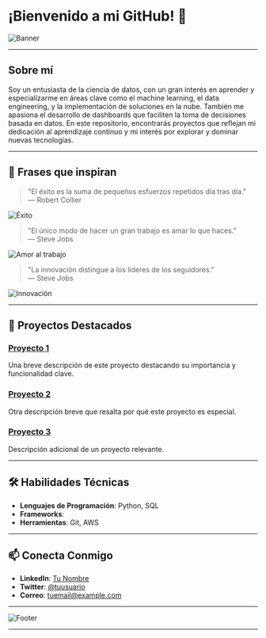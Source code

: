 # ¡Bienvenido a mi GitHub! 👋

![Banner](https://via.placeholder.com/1200x300.png?text=Welcome+to+my+GitHub)

---

## Sobre mí

Soy un entusiasta de la ciencia de datos, con un gran interés en aprender y especializarme en áreas clave como el machine learning, el data engineering, y la implementación de soluciones en la nube. También me apasiona el desarrollo de dashboards que faciliten la toma de decisiones basada en datos. En este repositorio, encontrarás proyectos que reflejan mi dedicación al aprendizaje continuo y mi interés por explorar y dominar nuevas tecnologías.

---

## 🌟 Frases que inspiran

> "El éxito es la suma de pequeños esfuerzos repetidos día tras día."  
> — Robert Collier

![Éxito](https://via.placeholder.com/400x200.png?text=Success)

> "El único modo de hacer un gran trabajo es amar lo que haces."  
> — Steve Jobs

![Amor al trabajo](https://via.placeholder.com/400x200.png?text=Love+Your+Work)

> "La innovación distingue a los líderes de los seguidores."  
> — Steve Jobs

![Innovación](https://via.placeholder.com/400x200.png?text=Innovation)

---

## 🚀 Proyectos Destacados

### [Proyecto 1](#)
Una breve descripción de este proyecto destacando su importancia y funcionalidad clave.

### [Proyecto 2](#)
Otra descripción breve que resalta por qué este proyecto es especial.

### [Proyecto 3](#)
Descripción adicional de un proyecto relevante.

---

## 🛠 Habilidades Técnicas

- **Lenguajes de Programación**: Python, SQL
- **Frameworks**: 
- **Herramientas**: Git, AWS

---

## 📫 Conecta Conmigo

- **LinkedIn**: [Tu Nombre](https://www.linkedin.com/in/tu-perfil/)
- **Twitter**: [@tuusuario](https://twitter.com/tuusuario)
- **Correo**: [tuemail@example.com](mailto:tuemail@example.com)

---

![Footer](https://via.placeholder.com/1200x100.png?text=Thanks+for+visiting!)

---



